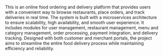 This is an online food ordering and delivery platform that provides users with a convenient way to browse restaurants, place orders, and track deliveries in real time. The system is built with a microservices architecture to ensure scalability, high availability, and smooth user experience. It includes modules for user management, restaurant management, menu and category management, order processing, payment integration, and delivery tracking. Designed with both customer and merchant portals, the project aims to streamline the entire food delivery process while maintaining efficiency and reliability.
